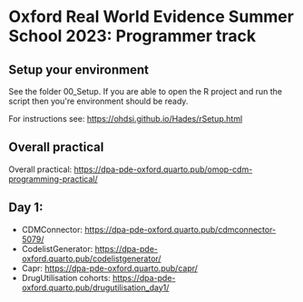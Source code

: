 Oxford Real World Evidence Summer School 2023: Programmer track
========================================================================================================================================================

## Setup your environment
See the folder 00_Setup. If you are able to open the R project and run the script then you're environment should be ready. 

For instructions see: https://ohdsi.github.io/Hades/rSetup.html

## Overall practical
Overall practical: https://dpa-pde-oxford.quarto.pub/omop-cdm-programming-practical/

## Day 1: 
- CDMConnector: https://dpa-pde-oxford.quarto.pub/cdmconnector-5079/ 
- CodelistGenerator: https://dpa-pde-oxford.quarto.pub/codelistgenerator/  
- Capr: https://dpa-pde-oxford.quarto.pub/capr/  
- DrugUtilisation cohorts: https://dpa-pde-oxford.quarto.pub/drugutilisation_day1/  
